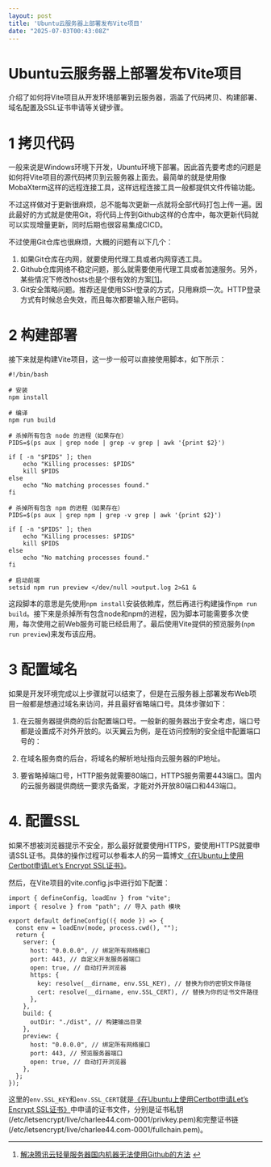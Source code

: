 ```yaml
---
layout: post
title: 'Ubuntu云服务器上部署发布Vite项目'
date: "2025-07-03T00:43:08Z"
---
```

Ubuntu云服务器上部署发布Vite项目
=====================

介绍了如何将Vite项目从开发环境部署到云服务器，涵盖了代码拷贝、构建部署、域名配置及SSL证书申请等关键步骤。

1 拷贝代码
======

一般来说是Windows环境下开发，Ubuntu环境下部署。因此首先要考虑的问题是如何将Vite项目的源代码拷贝到云服务器上面去。最简单的就是使用像MobaXterm这样的远程连接工具，这样远程连接工具一般都提供文件传输功能。

不过这样做对于更新很麻烦，总不能每次更新一点就将全部代码打包上传一遍。因此最好的方式就是使用Git，将代码上传到Github这样的仓库中，每次更新代码就可以实现增量更新，同时后期也很容易集成CICD。

不过使用Git仓库也很麻烦，大概的问题有以下几个：

1.  如果Git仓库在内网，就要使用代理工具或者内网穿透工具。
2.  Github仓库网络不稳定问题，那么就需要使用代理工具或者加速服务。另外，某些情况下修改hosts也是个很有效的方案[\[1\]](#fn1)。
3.  Git安全策略问题。推荐还是使用SSH登录的方式，只用麻烦一次。HTTP登录方式有时候总会失效，而且每次都要输入账户密码。

2 构建部署
======

接下来就是构建Vite项目，这一步一般可以直接使用脚本，如下所示：

    #!/bin/bash
    
    # 安装
    npm install
    
    # 编译
    npm run build
    
    # 杀掉所有包含 node 的进程（如果存在）
    PIDS=$(ps aux | grep node | grep -v grep | awk '{print $2}')
    
    if [ -n "$PIDS" ]; then
        echo "Killing processes: $PIDS"
        kill $PIDS
    else
        echo "No matching processes found."
    fi
    
    # 杀掉所有包含 npm 的进程（如果存在）
    PIDS=$(ps aux | grep npm | grep -v grep | awk '{print $2}')
    
    if [ -n "$PIDS" ]; then
        echo "Killing processes: $PIDS"
        kill $PIDS
    else
        echo "No matching processes found."
    fi
    
    # 启动前端
    setsid npm run preview </dev/null >output.log 2>&1 &
    

这段脚本的意思是先使用`npm install`安装依赖库，然后再进行构建操作`npm run build`。接下来是杀掉所有包含node和npm的进程，因为脚本可能需要多次使用，每次使用之前Web服务可能已经启用了。最后使用Vite提供的预览服务(`npm run preview`)来发布该应用。

3 配置域名
======

如果是开发环境完成以上步骤就可以结束了，但是在云服务器上部署发布Web项目一般都是想通过域名来访问，并且最好省略端口号。具体步骤如下：

1.  在云服务器提供商的后台配置端口号。一般新的服务器出于安全考虑，端口号都是设置成不对外开放的。以天翼云为例，是在访问控制的安全组中配置端口号的：  
    
2.  在域名服务商的后台，将域名的解析地址指向云服务器的IP地址。
3.  要省略掉端口号，HTTP服务就需要80端口，HTTPS服务需要443端口。国内的云服务器提供商统一要求先备案，才能对外开放80端口和443端口。

4\. 配置SSL
=========

如果不想被浏览器提示不安全，那么最好就要使用HTTPS，要使用HTTPS就要申请SSL证书。具体的操作过程可以参看本人的另一篇博文[《在Ubuntu上使用Certbot申请Let’s Encrypt SSL证书》](https://charlee44.com/post.html?id=2c3adc5719734958a9403b1c0c9daae4)。

然后，在Vite项目的vite.config.js中进行如下配置：

    import { defineConfig, loadEnv } from "vite";
    import { resolve } from "path"; // 导入 path 模块
    
    export default defineConfig(({ mode }) => {
      const env = loadEnv(mode, process.cwd(), "");
      return {
        server: {
          host: "0.0.0.0", // 绑定所有网络接口
          port: 443, // 自定义开发服务器端口
          open: true, // 自动打开浏览器
          https: {
            key: resolve(__dirname, env.SSL_KEY), // 替换为你的密钥文件路径
            cert: resolve(__dirname, env.SSL_CERT), // 替换为你的证书文件路径
          },
        },
        build: {
          outDir: "./dist", // 构建输出目录
        },
        preview: {
          host: "0.0.0.0", // 绑定所有网络接口
          port: 443, // 预览服务器端口
          open: true, // 自动打开浏览器
        },
      };
    });
    

这里的`env.SSL_KEY`和`env.SSL_CERT`就是[《在Ubuntu上使用Certbot申请Let’s Encrypt SSL证书》](https://charlee44.com/post.html?id=2c3adc5719734958a9403b1c0c9daae4)中申请的证书文件，分别是证书私钥(/etc/letsencrypt/live/charlee44.com-0001/privkey.pem)和完整证书链(/etc/letsencrypt/live/charlee44.com-0001/fullchain.pem)。

* * *

1.  [解决腾讯云轻量服务器国内机器无法使用Github的方法](https://cloud.tencent.com/developer/article/1946059) [↩︎](#fnref1)